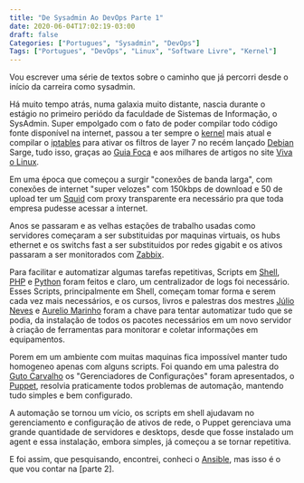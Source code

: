 ```yaml
---
title: "De Sysadmin Ao DevOps Parte 1"
date: 2020-06-04T17:02:19-03:00
draft: false
Categories: ["Portugues", "Sysadmin", "DevOps"]
Tags: ["Portugues", "DevOps", "Linux", "Software Livre", "Kernel"]
---
```

Vou escrever uma série de textos sobre o caminho que já percorri desde o início da carreira como sysadmin.

Há muito tempo atrás, numa galaxia muito distante, nascia durante o estágio no primeiro periódo da faculdade de Sistemas de Informação, o SysAdmin. Super empolgado com o fato de poder compilar todo  código fonte disponível na internet, passou a ter sempre o [kernel](https://www.kernel.org/) mais atual e compilar o [iptables](https://pt.wikipedia.org/wiki/Iptables) para ativar os filtros de layer 7 no recém lançado [Debian](https://debian.org) Sarge, tudo isso, graças ao [Guia Foca](https://guiafoca.org/) e aos milhares de artigos no site [Viva o Linux](https://www.vivaolinux.com.br/).

Em uma época que começou a surgir "conexões de banda larga", com conexões de internet "super velozes" com 150kbps de download e 50 de upload ter um [Squid](http://www.squid-cache.org/) com proxy transparente era necessário pra que toda empresa pudesse acessar a internet.

Anos se passaram e as velhas estações de trabalho usadas como servidores começaram a ser substituidas por maquinas virtuais, os hubs ethernet e os switchs fast a ser substituidos por redes gigabit e os ativos passaram a ser monitorados com [Zabbix](https://www.zabbix.com/).

Para facilitar e automatizar algumas tarefas repetitivas, Scripts em [Shell](https://pt.wikipedia.org/wiki/Shell_script), [PHP](https://php.net) e [Python](https://python.org) foram feitos e claro, um centralizador de logs foi necessário.
Esses Scripts, principalmente em Shell, começam tomar forma e serem cada vez mais necessários, e os cursos, livros e palestras dos mestres [Júlio Neves](https://twitter.com/juliobash) e [Aurelio Marinho](https://twitter.com/oreio) foram a chave para tentar automatizar tudo que se podia, da instalação de todos os pacotes necessários em um novo servidor à criação de ferramentas para monitorar e coletar informações em equipamentos.

Porem em um ambiente com muitas maquinas fica impossível manter tudo homogeneo apenas com alguns scripts. Foi quando em uma palestra do [Guto Carvalho](https://twitter.com/gutocarvalho) os "Gerenciadores de Configurações" foram apresentados, o [Puppet](https://puppet.com/), resolvia praticamente todos problemas de automação, mantendo tudo simples e bem configurado.

A automação se tornou um vício, os scripts em shell ajudavam no gerenciamento e configuração de ativos de rede, o Puppet gerenciava uma grande quantidade de servidores e desktops, desde que fosse instalado um agent e essa instalação, embora simples, já começou a se tornar repetitiva.

E foi assim, que pesquisando, encontrei, conheci o [Ansible](https://www.ansible.com/), mas isso é o que vou contar na [parte 2].
